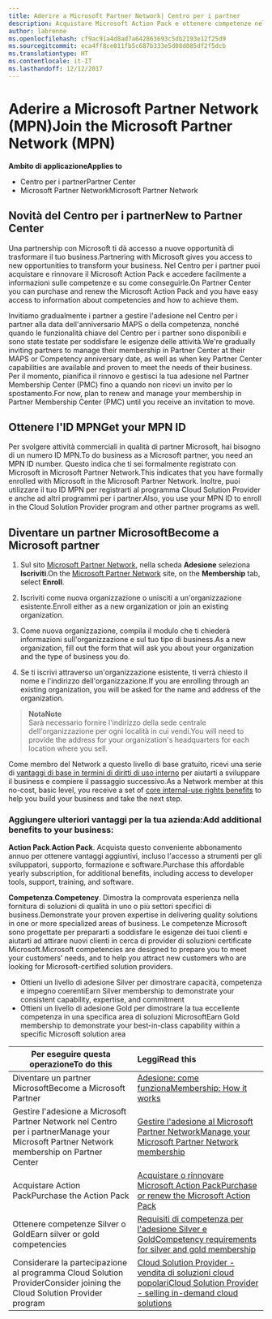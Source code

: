 ```yaml
---
title: Aderire a Microsoft Partner Network| Centro per i partner
description: Acquistare Microsoft Action Pack e ottenere competenze nel Centro per i partner
author: labrenne
ms.openlocfilehash: cf9ac91a4d8ad7a642863693c5db2193e12f25d9
ms.sourcegitcommit: eca4ff8ce011fb5c687b333e5d08d085df2f5dcb
ms.translationtype: HT
ms.contentlocale: it-IT
ms.lasthandoff: 12/12/2017
---
```

# <a name="join-the-microsoft-partner-network-mpn"></a><span data-ttu-id="224f6-103">Aderire a Microsoft Partner Network (MPN)</span><span class="sxs-lookup"><span data-stu-id="224f6-103">Join the Microsoft Partner Network (MPN)</span></span>

**<span data-ttu-id="224f6-104">Ambito di applicazione</span><span class="sxs-lookup"><span data-stu-id="224f6-104">Applies to</span></span>**

-  <span data-ttu-id="224f6-105">Centro per i partner</span><span class="sxs-lookup"><span data-stu-id="224f6-105">Partner Center</span></span>
-  <span data-ttu-id="224f6-106">Microsoft Partner Network</span><span class="sxs-lookup"><span data-stu-id="224f6-106">Microsoft Partner Network</span></span>

## <a name="new-to-partner-center"></a><span data-ttu-id="224f6-107">Novità del Centro per i partner</span><span class="sxs-lookup"><span data-stu-id="224f6-107">New to Partner Center</span></span>

 <span data-ttu-id="224f6-108">Una partnership con Microsoft ti dà accesso a nuove opportunità di trasformare il tuo business.</span><span class="sxs-lookup"><span data-stu-id="224f6-108">Partnering with Microsoft gives you access to new opportunities to transform your business.</span></span> <span data-ttu-id="224f6-109">Nel Centro per i partner puoi acquistare e rinnovare il Microsoft Action Pack e accedere facilmente a informazioni sulle competenze e su come conseguirle.</span><span class="sxs-lookup"><span data-stu-id="224f6-109">On Partner Center you can purchase and renew the Microsoft Action Pack and you have easy access to information about competencies and how to achieve them.</span></span>

 <span data-ttu-id="224f6-110">Invitiamo gradualmente i partner a gestire l'adesione nel Centro per i partner alla data dell'anniversario MAPS o della competenza, nonché quando le funzionalità chiave del Centro per i partner sono disponibili e sono state testate per soddisfare le esigenze delle attività.</span><span class="sxs-lookup"><span data-stu-id="224f6-110">We're gradually inviting partners to manage their membership in Partner Center at their MAPS or Competency anniversary date, as well as when key Partner Center capabilities are available and proven to meet the needs of their business.</span></span>  <span data-ttu-id="224f6-111">Per il momento, pianifica il rinnovo e gestisci la tua adesione nel Partner Membership Center (PMC) fino a quando non ricevi un invito per lo spostamento.</span><span class="sxs-lookup"><span data-stu-id="224f6-111">For now, plan to renew and manage your membership in Partner Membership Center (PMC) until you receive an invitation to move.</span></span>

## <a name="get-your-mpn-id"></a><span data-ttu-id="224f6-112">Ottenere l'ID MPN</span><span class="sxs-lookup"><span data-stu-id="224f6-112">Get your MPN ID</span></span>

<span data-ttu-id="224f6-113">Per svolgere attività commerciali in qualità di partner Microsoft, hai bisogno di un numero ID MPN.</span><span class="sxs-lookup"><span data-stu-id="224f6-113">To do business as a Microsoft partner, you need an MPN ID number.</span></span> <span data-ttu-id="224f6-114">Questo indica che ti sei formalmente registrato con Microsoft in Microsoft Partner Network.</span><span class="sxs-lookup"><span data-stu-id="224f6-114">This indicates that you have formally enrolled with Microsoft in the Microsoft Partner Network.</span></span> <span data-ttu-id="224f6-115">Inoltre, puoi utilizzare il tuo ID MPN per registrarti al programma Cloud Solution Provider e anche ad altri programmi per i partner.</span><span class="sxs-lookup"><span data-stu-id="224f6-115">Also, you use your MPN ID to enroll in the Cloud Solution Provider program and other partner programs as well.</span></span>  

## <a name="become-a-microsoft-partner"></a><span data-ttu-id="224f6-116">Diventare un partner Microsoft</span><span class="sxs-lookup"><span data-stu-id="224f6-116">Become a Microsoft partner</span></span>

1.  <span data-ttu-id="224f6-117">Sul sito [Microsoft Partner Network](https://partner.microsoft.com/en-us/membership), nella scheda **Adesione** seleziona **Iscriviti**.</span><span class="sxs-lookup"><span data-stu-id="224f6-117">On the [Microsoft Partner Network](https://partner.microsoft.com/en-us/membership) site, on the **Membership** tab, select **Enroll**.</span></span> 

2.  <span data-ttu-id="224f6-118">Iscriviti come nuova organizzazione o unisciti a un'organizzazione esistente.</span><span class="sxs-lookup"><span data-stu-id="224f6-118">Enroll either as a new organization or join an existing organization.</span></span>

3.  <span data-ttu-id="224f6-119">Come nuova organizzazione, compila il modulo che ti chiederà informazioni sull'organizzazione e sul tuo tipo di business.</span><span class="sxs-lookup"><span data-stu-id="224f6-119">As a new organization, fill out the form that will ask you about your organization and the type of business you do.</span></span>

4.  <span data-ttu-id="224f6-120">Se ti iscrivi attraverso un'organizzazione esistente, ti verrà chiesto il nome e l'indirizzo dell'organizzazione.</span><span class="sxs-lookup"><span data-stu-id="224f6-120">If you are enrolling through an existing organization, you will be asked for the name and address of the organization.</span></span>

>**<span data-ttu-id="224f6-121">Nota</span><span class="sxs-lookup"><span data-stu-id="224f6-121">Note</span></span>**<br> <span data-ttu-id="224f6-122">Sarà necessario fornire l'indirizzo della sede centrale dell'organizzazione per ogni località in cui vendi.</span><span class="sxs-lookup"><span data-stu-id="224f6-122">You will need to provide the address for your organization's headquarters for each location where you sell.</span></span>

<span data-ttu-id="224f6-123">Come membro del Network a questo livello di base gratuito, ricevi una serie di [vantaggi di base in termini di diritti di uso interno](https://partner.microsoft.com/membership/core-benefits) per aiutarti a sviluppare il business e compiere il passaggio successivo.</span><span class="sxs-lookup"><span data-stu-id="224f6-123">As a Network member at this no-cost, basic level, you receive a set of [core internal-use rights benefits](https://partner.microsoft.com/membership/core-benefits) to help you build your business and take the next step.</span></span> 

### <a name="add-additional-benefits-to-your-business"></a><span data-ttu-id="224f6-124">Aggiungere ulteriori vantaggi per la tua azienda:</span><span class="sxs-lookup"><span data-stu-id="224f6-124">Add additional benefits to your business:</span></span> 

<span data-ttu-id="224f6-125">**Action Pack**.</span><span class="sxs-lookup"><span data-stu-id="224f6-125">**Action Pack**.</span></span> <span data-ttu-id="224f6-126">Acquista questo conveniente abbonamento annuo per ottenere vantaggi aggiuntivi, incluso l'accesso a strumenti per gli sviluppatori, supporto, formazione e software.</span><span class="sxs-lookup"><span data-stu-id="224f6-126">Purchase this affordable yearly subscription, for additional benefits, including access to developer tools, support, training, and software.</span></span>

<span data-ttu-id="224f6-127">**Competenza**.</span><span class="sxs-lookup"><span data-stu-id="224f6-127">**Competency**.</span></span> <span data-ttu-id="224f6-128">Dimostra la comprovata esperienza nella fornitura di soluzioni di qualità in uno o più settori specifici di business.</span><span class="sxs-lookup"><span data-stu-id="224f6-128">Demonstrate your proven expertise in delivering quality solutions in one or more specialized areas of business.</span></span> <span data-ttu-id="224f6-129">Le competenze Microsoft sono progettate per prepararti a soddisfare le esigenze dei tuoi clienti e aiutarti ad attirare nuovi clienti in cerca di provider di soluzioni certificate Microsoft.</span><span class="sxs-lookup"><span data-stu-id="224f6-129">Microsoft competencies are designed to prepare you to meet your customers’ needs, and to help you attract new customers who are looking for Microsoft-certified solution providers.</span></span> 

- <span data-ttu-id="224f6-130">Ottieni un livello di adesione Silver per dimostrare capacità, competenza e impegno coerenti</span><span class="sxs-lookup"><span data-stu-id="224f6-130">Earn Silver membership to demonstrate your consistent capability, expertise, and commitment</span></span>
- <span data-ttu-id="224f6-131">Ottieni un livello di adesione Gold per dimostrare la tua eccellente competenza in una specifica area di soluzioni Microsoft</span><span class="sxs-lookup"><span data-stu-id="224f6-131">Earn Gold membership to demonstrate your best-in-class capability within a specific Microsoft solution area</span></span>

|**<span data-ttu-id="224f6-132">Per eseguire questa operazione</span><span class="sxs-lookup"><span data-stu-id="224f6-132">To do this</span></span>**   |**<span data-ttu-id="224f6-133">Leggi</span><span class="sxs-lookup"><span data-stu-id="224f6-133">Read this</span></span>**   |
|------------------|:---------------|
|<span data-ttu-id="224f6-134">Diventare un partner Microsoft</span><span class="sxs-lookup"><span data-stu-id="224f6-134">Become a Microsoft Partner</span></span>|[<span data-ttu-id="224f6-135">Adesione: come funziona</span><span class="sxs-lookup"><span data-stu-id="224f6-135">Membership: How it works</span></span>](https://partner.microsoft.com/membership/how-it-works)|
<span data-ttu-id="224f6-136">Gestire l'adesione a Microsoft Partner Network nel Centro per i partner</span><span class="sxs-lookup"><span data-stu-id="224f6-136">Manage your Microsoft Partner Network membership on Partner Center</span></span>   |[<span data-ttu-id="224f6-137">Gestire l'adesione al Microsoft Partner Network</span><span class="sxs-lookup"><span data-stu-id="224f6-137">Manage your Microsoft Partner Network membership</span></span>](mpn-overview.md)
|<span data-ttu-id="224f6-138">Acquistare Action Pack</span><span class="sxs-lookup"><span data-stu-id="224f6-138">Purchase the Action Pack</span></span>   |[<span data-ttu-id="224f6-139">Acquistare o rinnovare Microsoft Action Pack</span><span class="sxs-lookup"><span data-stu-id="224f6-139">Purchase or renew the Microsoft Action Pack</span></span>](https://msdn.microsoft.com/partner-center/mpn-get-action-pack)|
|<span data-ttu-id="224f6-140">Ottenere competenze Silver o Gold</span><span class="sxs-lookup"><span data-stu-id="224f6-140">Earn silver or gold competencies</span></span>   |[<span data-ttu-id="224f6-141">Requisiti di competenza per l'adesione Silver e Gold</span><span class="sxs-lookup"><span data-stu-id="224f6-141">Competency requirements for silver and gold membership</span></span>](https://msdn.microsoft.com/en-us/partner-center/learn-about-competencies)|
|<span data-ttu-id="224f6-142">Considerare la partecipazione al programma Cloud Solution Provider</span><span class="sxs-lookup"><span data-stu-id="224f6-142">Consider joining the Cloud Solution Provider program</span></span>|[<span data-ttu-id="224f6-143">Cloud Solution Provider - vendita di soluzioni cloud popolari</span><span class="sxs-lookup"><span data-stu-id="224f6-143">Cloud Solution Provider - selling in-demand cloud solutions</span></span>](csp-overview.md)|
